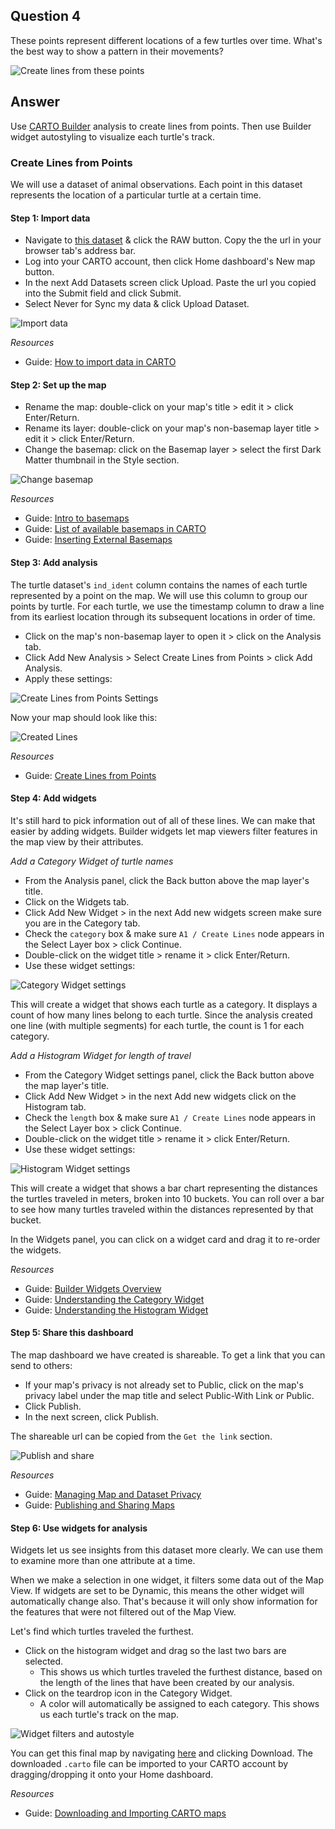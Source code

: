 ## Question 4
These points represent different locations of a few turtles over time. What's the best way to show a pattern in their movements?

<img src="../img/create_lines_1.png" alt="Create lines from these points" />

## Answer 
Use [CARTO Builder](https://carto.com/builder/) analysis to create lines from points. Then use Builder widget autostyling to visualize each turtle's track.

### Create Lines from Points
We will use a dataset of animal observations. Each point in this dataset represents the location of a particular turtle at a certain time. 

#### Step 1: Import data
* Navigate to [this dataset](https://github.com/ztephm/cartography-top5/blob/main/data/raleigh_box_turtles.csv) & click the RAW button. Copy the the url in your browser tab's address bar. 
* Log into your CARTO account, then click Home dashboard's New map button. 
* In the next Add Datasets screen click Upload. Paste the url you copied into the Submit field and click Submit. 
* Select Never for Sync my data & click Upload Dataset.

<img src="../img/create_lines_2.png" alt="Import data" />

*Resources*
* Guide: [How to import data in CARTO](https://carto.com/help/tutorials/import-data-guide/)

#### Step 2: Set up the map
* Rename the map: double-click on your map's title > edit it > click Enter/Return.
* Rename its layer: double-click on your map's non-basemap layer title > edit it > click Enter/Return.
* Change the basemap: click on the Basemap layer > select the first Dark Matter thumbnail in the Style section.

<img src="../img/create_lines_3.png" alt="Change basemap" />

*Resources*
* Guide: [Intro to basemaps](https://carto.com/help/tutorials/intro-to-basemaps/)
* Guide: [List of available basemaps in CARTO](https://carto.com/help/building-maps/basemap-list/)
* Guide: [Inserting External Basemaps](https://carto.com/help/tutorials/inserting-external-basemaps/)

#### Step 3: Add analysis
The turtle dataset's `ind_ident` column contains the names of each turtle represented by a point on the map. We will use this column to group our points by turtle. For each turtle, we use the timestamp column to draw a line from its earliest location through its subsequent locations in order of time.

* Click on the map's non-basemap layer to open it > click on the Analysis tab.
* Click Add New Analysis > Select Create Lines from Points > click Add Analysis.
* Apply these settings:

<img src="../img/create_lines_4.png" alt="Create Lines from Points Settings" />

Now your map should look like this:

<img src="../img/create_lines_5.png" alt="Created Lines" />

*Resources*
* Guide: [Create Lines from Points](https://carto.com/help/tutorials/create-lines-from-points/)

#### Step 4: Add widgets
It's still hard to pick information out of all of these lines. We can make that easier by adding widgets. Builder widgets let map viewers filter features in the map view by their attributes.

*Add a Category Widget of turtle names*
* From the Analysis panel, click the Back button above the map layer's title.
* Click on the Widgets tab.
* Click Add New Widget > in the next Add new widgets screen make sure you are in the Category tab.
* Check the `category` box & make sure `A1 / Create Lines` node appears in the Select Layer box > click Continue.
* Double-click on the widget title > rename it > click Enter/Return.
* Use these widget settings:

<img src="../img/create_lines_6.png" alt="Category Widget settings" />

This will create a widget that shows each turtle as a category. It displays a count of how many lines belong to each turtle. Since the analysis created one line (with multiple segments) for each turtle, the count is 1 for each category. 

*Add a Histogram Widget for length of travel*
* From the Category Widget settings panel, click the Back button above the map layer's title.
* Click Add New Widget > in the next Add new widgets click on the Histogram tab.
* Check the `length` box & make sure `A1 / Create Lines` node appears in the Select Layer box > click Continue.
* Double-click on the widget title > rename it > click Enter/Return.
* Use these widget settings:

<img src="../img/create_lines_7.png" alt="Histogram Widget settings" />

This will create a widget that shows a bar chart representing the distances the turtles traveled in meters, broken into 10 buckets. You can roll over a bar to see how many turtles traveled within the distances represented by that bucket.

In the Widgets panel, you can click on a widget card and drag it to re-order the widgets.

*Resources*
* Guide: [Builder Widgets Overview](https://carto.com/help/tutorials/builder-widgets-overview/)
* Guide: [Understanding the Category Widget](https://carto.com/help/tutorials/understanding-the-category-widget/)
* Guide: [Understanding the Histogram Widget](https://carto.com/help/tutorials/understanding-the-histogram-widget/)

#### Step 5: Share this dashboard
The map dashboard we have created is shareable. To get a link that you can send to others:
* If your map's privacy is not already set to Public, click on the map's privacy label under the map title and select Public-With Link or Public.
* Click Publish.
* In the next screen, click Publish.

The shareable url can be copied from the `Get the link` section. 

<img src="../img/create_lines_8.png" alt="Publish and share" />

*Resources*
* Guide: [Managing Map and Dataset Privacy](https://carto.com/help/tutorials/managing-map-and-dataset-privacy/)
* Guide: [Publishing and Sharing Maps](https://carto.com/help/tutorials/publishing-and-sharing-maps/)

#### Step 6: Use widgets for analysis
Widgets let us see insights from this dataset more clearly. We can use them to examine more than one attribute at a time.

When we make a selection in one widget, it filters some data out of the Map View. If widgets are set to be Dynamic, this means the other widget will automatically change also. That's because it will only show information for the features that were not filtered out of the Map View.

Let's find which turtles traveled the furthest.

* Click on the histogram widget and drag so the last two bars are selected.
  * This shows us which turtles traveled the furthest distance, based on the length of the lines that have been created by our analysis.
* Click on the teardrop icon in the Category Widget. 
  * A color will automatically be assigned to each category. This shows us each turtle's track on the map.

<img src="../img/create_lines_9.png" alt="Widget filters and autostyle" />

You can get this final map by navigating [here](https://github.com/ztephm/cartography-top5/blob/main/data/NACIS%204_%20Create%20Lines%20%2B%20Widgets%20copy%20(on%202021-02-07%20at%2000.07.18).carto) and clicking Download. The downloaded `.carto` file can be imported to your CARTO account by dragging/dropping it onto your Home dashboard.

*Resources*
* Guide: [Downloading and Importing CARTO maps](https://carto.com/help/tutorials/downloading-and-importing-carto-maps/)
